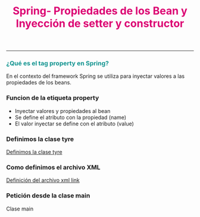 <header>
<h1 style="color:#DC0073">Spring- Propiedades de los Bean y Inyección de setter y constructor</h1>
</header>
<hr>
<article>
<section>
<h3 style="color: #129490">¿Qué es el tag property en Spring? </h3>
<p>En el contexto del framework Spring se utiliza para inyectar
valores a las propiedades de los beans.</p>
</section>

<section>
<h3>Funcion de la etiqueta property</h3>
<ul>
<li>Inyectar valores y propiedades al bean</li>
<li>Se define el atributo con la propiedad (name)</li>
<li>El valor inyectar se define con el atributo (value)</li>
</ul>
<h3>Definimos la clase tyre</h3>
<a href="https://github.com/Dearone13/Spring/blob/beanproperty/src/main/java/com/mavin/Tyre.java">Definimos la clase tyre</a>
<h3>Como definimos el archivo XML</h3>
<a href="https://github.com/Dearone13/Spring/blob/beanproperty/src/main/resources/ApplicationContext.xml">Definición del archivo xml link</a>
<h3>Petición desde la clase main</h3>
<a>Clase main</a>
</section>
</article>
